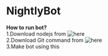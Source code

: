 # NightlyBot
**How to run bot?**\
1.Download nodejs from ![here](https://nodejs.org/en/download/current/)\
2.Download Git command from ![here](https://git-scm.com/downloads)\
3.Make bot using this 

